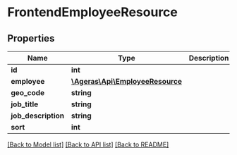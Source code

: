 # FrontendEmployeeResource

## Properties
Name | Type | Description | Notes
------------ | ------------- | ------------- | -------------
**id** | **int** |  | [optional] 
**employee** | [**\Ageras\Api\EmployeeResource**](EmployeeResource.md) |  | [optional] 
**geo_code** | **string** |  | [optional] 
**job_title** | **string** |  | [optional] 
**job_description** | **string** |  | [optional] 
**sort** | **int** |  | [optional] 

[[Back to Model list]](../README.md#documentation-for-models) [[Back to API list]](../README.md#documentation-for-api-endpoints) [[Back to README]](../README.md)


